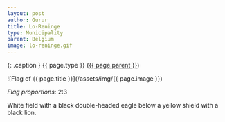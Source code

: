 ```yaml
---
layout: post
author: Gurur
title: Lo-Reninge
type: Municipality
parent: Belgium
image: lo-reninge.gif
---
```

{: .caption }
{{ page.type }} ([{{ page.parent }}](/2019/03/14/belgium.html))

![Flag of {{ page.title }}](/assets/img/{{ page.image }})

*Flag proportions*: 2:3

White field with a black double-headed eagle below a yellow shield with a black lion.